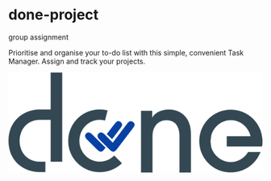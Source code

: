 # done-project
group assignment

Prioritise and organise your to-do list with this simple, convenient Task Manager.
Assign and track your projects.

![alt text](https://github.com/jedithrills/done-project/blob/main/donelogo.png)
